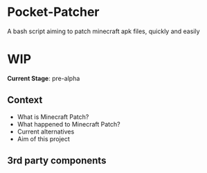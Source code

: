 # Pocket-Patcher
A bash script aiming to patch minecraft apk files, quickly and easily

# WIP
**Current Stage**: pre-alpha

## Context
- What is Minecraft Patch?
- What happened to Minecraft Patch?
- Current alternatives
- Aim of this project

## 3rd party components

